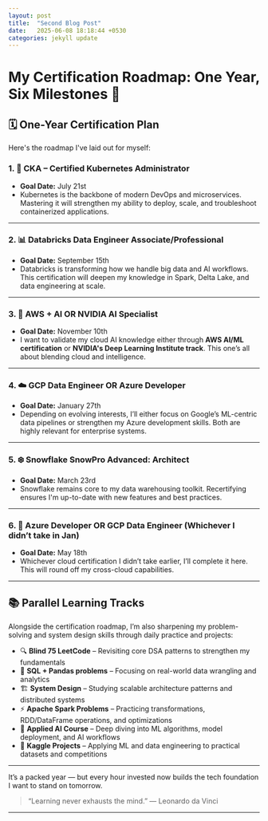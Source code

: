 ```yaml
---
layout: post
title:  "Second Blog Post"
date:   2025-06-08 18:18:44 +0530
categories: jekyll update
---
```

# My Certification Roadmap: One Year, Six Milestones 🎯

## 🗓️ One-Year Certification Plan

Here's the roadmap I've laid out for myself:

### 1. 🚢 **CKA – Certified Kubernetes Administrator**
- **Goal Date:** July 21st  
- Kubernetes is the backbone of modern DevOps and microservices. Mastering it will strengthen my ability to deploy, scale, and troubleshoot containerized applications.

---

### 2. 📊 **Databricks Data Engineer Associate/Professional**
- **Goal Date:** September 15th  
- Databricks is transforming how we handle big data and AI workflows. This certification will deepen my knowledge in Spark, Delta Lake, and data engineering at scale.

---

### 3. 🤖 **AWS + AI OR NVIDIA AI Specialist**
- **Goal Date:** November 10th  
- I want to validate my cloud AI knowledge either through **AWS AI/ML certification** or **NVIDIA's Deep Learning Institute track**. This one’s all about blending cloud and intelligence.

---

### 4. ☁️ **GCP Data Engineer OR Azure Developer**
- **Goal Date:** January 27th  
- Depending on evolving interests, I’ll either focus on Google’s ML-centric data pipelines or strengthen my Azure development skills. Both are highly relevant for enterprise systems.

---

### 5. ❄️ **Snowflake SnowPro Advanced: Architect**
- **Goal Date:** March 23rd  
- Snowflake remains core to my data warehousing toolkit. Recertifying ensures I'm up-to-date with new features and best practices.

---

### 6. 🔁 **Azure Developer OR GCP Data Engineer (Whichever I didn’t take in Jan)**
- **Goal Date:** May 18th  
- Whichever cloud certification I didn’t take earlier, I’ll complete it here. This will round off my cross-cloud capabilities.

---

## 📚 Parallel Learning Tracks

Alongside the certification roadmap, I’m also sharpening my problem-solving and system design skills through daily practice and projects:

- 🔍 **Blind 75 LeetCode** – Revisiting core DSA patterns to strengthen my fundamentals
- 🧮 **SQL + Pandas problems** – Focusing on real-world data wrangling and analytics
- 🏗️ **System Design** – Studying scalable architecture patterns and distributed systems
- ⚡ **Apache Spark Problems** – Practicing transformations, RDD/DataFrame operations, and optimizations
- 🤖 **Applied AI Course** – Deep diving into ML algorithms, model deployment, and AI workflows
- 🧪 **Kaggle Projects** – Applying ML and data engineering to practical datasets and competitions

---

It’s a packed year — but every hour invested now builds the tech foundation I want to stand on tomorrow.

> “Learning never exhausts the mind.” — Leonardo da Vinci

---


